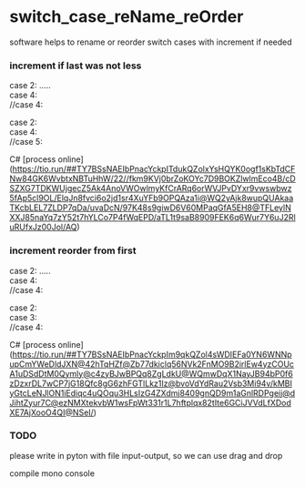 # switch_case_reName_reOrder
software helps to rename or reorder switch cases with increment if needed


### increment if last was not less
case 2: .....  
case 4:  
//case 4:  
>>  
case 2:  
case 4:  
//case 5:  

C# 
[process online] (https://tio.run/##TY7BSsNAEIbPnacYckpITdukQZolxYsHQYK0ogf1sKbTdCFNw84GK6WvbtxNBTuHhW/22//fkm9KVj0brZoKOYc7D9BOKZlwlmEco4B/cDSZXG7TDKWUjgecZ5Ak4AnoVWOwlmyKfCrARq6orWVJPvDYxr9vwswbwz5fAp5cl9OL/ElqJn8fvci6o2jd1sr4XuYFb9OPQAza1i@WQ2yAjk8wupQUAkaaTKcbLEL7ZLDP7qDa/uvaDcN/97K48s9giwD6V60MPaqGfA5EH8@TFLeylNXXJ85naYq7zY52t7hYLCo7P4fWqEPD/aTL1t9saB8909FEK6q6Wur7Y6uJ2RluRUfxJz00Jol/AQ)


### increment reorder from first
case 2: .....  
case 4:  
//case 4:  
>>  
case 2:  
case 3:  
//case 4:  

C#
[process online] (https://tio.run/##TY7BSsNAEIbPnacYckpIm9qkQZol4sWDIEFa0YN6WNNpupCmYWeDldJXN@42hTqHZf@Zb77dkiclq56NVk2FnMO9B2irlEw4yzCOUcA1uDSdDtM0Qymly@c4zyBJwBPQq8ZgLdkU@WQmwDqX1NayJB94bP0f6zDzxrDL7wCP7jG18Qfc8gG6zhFGTlLkz1Iz@bvoVdYdRau2Vsb3Mi94v/kMBIyGtcLeNJlON1iEdiqc4uQOqu3HLsIzG4ZXdmj8409gnQD9m1aGnlRDPgeij@dJihtZyur7C@ezNMXtekvbW1wsFpWt331r1L7hftplqx82tIte6GCiJVVdLfXDodXE7AjXooO4QI@NSeI/)

### TODO
please write in pyton with file input-output, so we can use drag and drop

compile mono console

